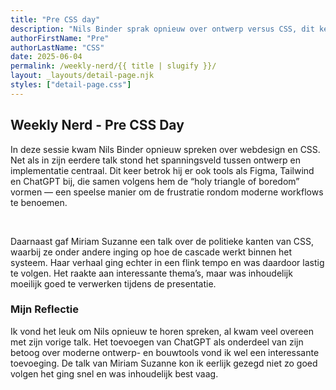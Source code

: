```yaml
---
title: "Pre CSS day"
description: "Nils Binder sprak opnieuw over ontwerp versus CSS, dit keer met een kritische blik op tools als Figma, Tailwind en ChatGPT. Miriam Suzanne dook in de diepere lagen van CSS en de cascade, al was haar talk lastig te volgen door het hoge tempo."
authorFirstName: "Pre"
authorLastName: "CSS" 
date: 2025-06-04
permalink: /weekly-nerd/{{ title | slugify }}/
layout: _layouts/detail-page.njk
styles: ["detail-page.css"]
---
```


## Weekly Nerd - Pre CSS Day

In deze sessie kwam Nils Binder opnieuw spreken over webdesign en CSS. Net als in zijn eerdere talk stond het spanningsveld tussen ontwerp en implementatie centraal. Dit keer betrok hij er ook tools als Figma, Tailwind en ChatGPT bij, die samen volgens hem de “holy triangle of boredom” vormen — een speelse manier om de frustratie rondom moderne workflows te benoemen.

<br>

Daarnaast gaf Miriam Suzanne een talk over de politieke kanten van CSS, waarbij ze onder andere inging op hoe de cascade werkt binnen het systeem. Haar verhaal ging echter in een flink tempo en was daardoor lastig te volgen. Het raakte aan interessante thema’s, maar was inhoudelijk moeilijk goed te verwerken tijdens de presentatie.

### Mijn Reflectie
Ik vond het leuk om Nils opnieuw te horen spreken, al kwam veel overeen met zijn vorige talk. Het toevoegen van ChatGPT als onderdeel van zijn betoog over moderne ontwerp- en bouwtools vond ik wel een interessante toevoeging. De talk van Miriam Suzanne kon ik eerlijk gezegd niet zo goed volgen het ging snel en was inhoudelijk best vaag.
